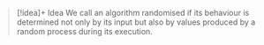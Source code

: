 
> [!idea]+ Idea
> We call an algorithm randomised if its behaviour is determined not only by its input but also by values produced by a random process during its execution. 
